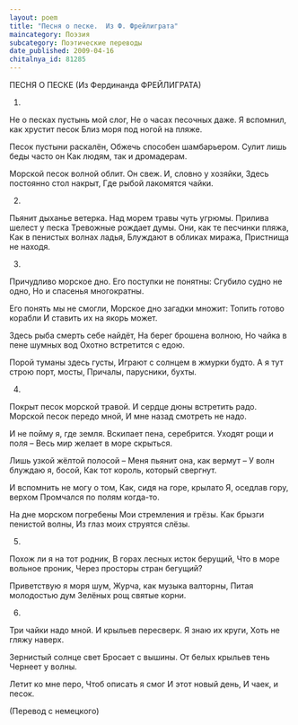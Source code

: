 ```yaml
---
layout: poem
title: "Песня о песке.  Из Ф. Фрейлиграта"
maincategory: Поэзия
subcategory: Поэтические переводы
date_published: 2009-04-16
chitalnya_id: 81285
---
```




ПЕСНЯ О ПЕСКЕ
 (Из Фердинанда ФРЕЙЛИГРАТА)

1.
Не о песках пустынь мой слог,
Не о часах песочных даже.
Я вспомнил, как хрустит песок
Близ моря под ногой на пляже.

Песок пустыни раскалён,
Обжечь способен шамбарьером.
Сулит лишь беды часто он
Как людям, так и дромадерам.

Морской песок волной облит.
Он свеж. И, словно у хозяйки,
Здесь постоянно стол накрыт,
Где рыбой лакомятся чайки.

2.
Пьянит дыханье ветерка.
Над морем травы чуть угрюмы.
Прилива шелест у песка
Тревожные рождает думы.
Они, как те песчинки пляжа,
Как в пенистых волнах ладья,
Блуждают в обликах миража,
Пристнища не находя.

3.
Причудливо морское дно.
Его поступки не понятны:
Сгубило судно не одно,
Но и спасенья многократны.

Его понять мы не смогли,
Морское дно загадки множит:
Топить готово корабли
И ставить их на якорь может.

Здесь рыба смерть себе найдёт,
На берег брошена волною,
Но чайка в пене шумных вод
Охотно встретится с едою.

Порой туманы здесь густы,
Играют с солнцем в жмурки будто.
А я тут строю порт, мосты,
Причалы, парусники, бухты.

4.
Покрыт песок морской травой.
И сердце дюны встретить  радо.
Морской песок передо мной,
И мне назад смотреть не надо.

И не пойму я, где земля.
Вскипает пена, серебрится.
Уходят рощи и поля –
Весь мир желает в море скрыться.

Лишь узкой жёлтой полосой –
Меня пьянит она, как вермут –
У волн блуждаю я, босой,
Как тот король, который свергнут.

И вспомнить не могу о том,
Как, сидя на горе, крылато
Я, оседлав гору, верхом
Промчался по полям когда-то.

На дне морском погребены
Мои стремления и грёзы.
Как брызги пенистой волны,
Из глаз моих струятся слёзы.

5. 
Похож ли я на тот родник,
В горах лесных исток берущий,
Что в море вольное проник,
Через просторы стран бегущий?

Приветствую я моря шум,
Журча, как музыка валторны,
Питая молодостью дум
Зелёных рощ святые корни.

6.
Три чайки надо мной.
И крыльев пересверк.
Я знаю их круги,
Хоть не гляжу наверх.

Зернистый солнце свет
Бросает с вышины.
От белых крыльев тень
Чернеет у волны.

Летит ко мне перо,
Чтоб описать я смог
И этот новый день,
И чаек, и песок.

(Перевод с немецкого)






